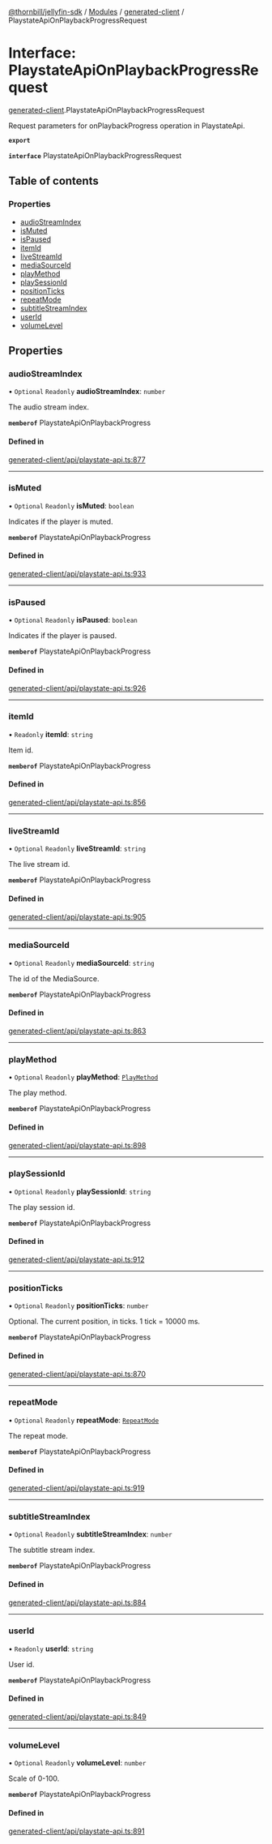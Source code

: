 [@thornbill/jellyfin-sdk](../README.md) / [Modules](../modules.md) / [generated-client](../modules/generated_client.md) / PlaystateApiOnPlaybackProgressRequest

# Interface: PlaystateApiOnPlaybackProgressRequest

[generated-client](../modules/generated_client.md).PlaystateApiOnPlaybackProgressRequest

Request parameters for onPlaybackProgress operation in PlaystateApi.

**`export`**

**`interface`** PlaystateApiOnPlaybackProgressRequest

## Table of contents

### Properties

- [audioStreamIndex](generated_client.PlaystateApiOnPlaybackProgressRequest.md#audiostreamindex)
- [isMuted](generated_client.PlaystateApiOnPlaybackProgressRequest.md#ismuted)
- [isPaused](generated_client.PlaystateApiOnPlaybackProgressRequest.md#ispaused)
- [itemId](generated_client.PlaystateApiOnPlaybackProgressRequest.md#itemid)
- [liveStreamId](generated_client.PlaystateApiOnPlaybackProgressRequest.md#livestreamid)
- [mediaSourceId](generated_client.PlaystateApiOnPlaybackProgressRequest.md#mediasourceid)
- [playMethod](generated_client.PlaystateApiOnPlaybackProgressRequest.md#playmethod)
- [playSessionId](generated_client.PlaystateApiOnPlaybackProgressRequest.md#playsessionid)
- [positionTicks](generated_client.PlaystateApiOnPlaybackProgressRequest.md#positionticks)
- [repeatMode](generated_client.PlaystateApiOnPlaybackProgressRequest.md#repeatmode)
- [subtitleStreamIndex](generated_client.PlaystateApiOnPlaybackProgressRequest.md#subtitlestreamindex)
- [userId](generated_client.PlaystateApiOnPlaybackProgressRequest.md#userid)
- [volumeLevel](generated_client.PlaystateApiOnPlaybackProgressRequest.md#volumelevel)

## Properties

### audioStreamIndex

• `Optional` `Readonly` **audioStreamIndex**: `number`

The audio stream index.

**`memberof`** PlaystateApiOnPlaybackProgress

#### Defined in

[generated-client/api/playstate-api.ts:877](https://github.com/thornbill/jellyfin-sdk-typescript/blob/03092f3/src/generated-client/api/playstate-api.ts#L877)

___

### isMuted

• `Optional` `Readonly` **isMuted**: `boolean`

Indicates if the player is muted.

**`memberof`** PlaystateApiOnPlaybackProgress

#### Defined in

[generated-client/api/playstate-api.ts:933](https://github.com/thornbill/jellyfin-sdk-typescript/blob/03092f3/src/generated-client/api/playstate-api.ts#L933)

___

### isPaused

• `Optional` `Readonly` **isPaused**: `boolean`

Indicates if the player is paused.

**`memberof`** PlaystateApiOnPlaybackProgress

#### Defined in

[generated-client/api/playstate-api.ts:926](https://github.com/thornbill/jellyfin-sdk-typescript/blob/03092f3/src/generated-client/api/playstate-api.ts#L926)

___

### itemId

• `Readonly` **itemId**: `string`

Item id.

**`memberof`** PlaystateApiOnPlaybackProgress

#### Defined in

[generated-client/api/playstate-api.ts:856](https://github.com/thornbill/jellyfin-sdk-typescript/blob/03092f3/src/generated-client/api/playstate-api.ts#L856)

___

### liveStreamId

• `Optional` `Readonly` **liveStreamId**: `string`

The live stream id.

**`memberof`** PlaystateApiOnPlaybackProgress

#### Defined in

[generated-client/api/playstate-api.ts:905](https://github.com/thornbill/jellyfin-sdk-typescript/blob/03092f3/src/generated-client/api/playstate-api.ts#L905)

___

### mediaSourceId

• `Optional` `Readonly` **mediaSourceId**: `string`

The id of the MediaSource.

**`memberof`** PlaystateApiOnPlaybackProgress

#### Defined in

[generated-client/api/playstate-api.ts:863](https://github.com/thornbill/jellyfin-sdk-typescript/blob/03092f3/src/generated-client/api/playstate-api.ts#L863)

___

### playMethod

• `Optional` `Readonly` **playMethod**: [`PlayMethod`](../enums/generated_client.PlayMethod.md)

The play method.

**`memberof`** PlaystateApiOnPlaybackProgress

#### Defined in

[generated-client/api/playstate-api.ts:898](https://github.com/thornbill/jellyfin-sdk-typescript/blob/03092f3/src/generated-client/api/playstate-api.ts#L898)

___

### playSessionId

• `Optional` `Readonly` **playSessionId**: `string`

The play session id.

**`memberof`** PlaystateApiOnPlaybackProgress

#### Defined in

[generated-client/api/playstate-api.ts:912](https://github.com/thornbill/jellyfin-sdk-typescript/blob/03092f3/src/generated-client/api/playstate-api.ts#L912)

___

### positionTicks

• `Optional` `Readonly` **positionTicks**: `number`

Optional. The current position, in ticks. 1 tick &#x3D; 10000 ms.

**`memberof`** PlaystateApiOnPlaybackProgress

#### Defined in

[generated-client/api/playstate-api.ts:870](https://github.com/thornbill/jellyfin-sdk-typescript/blob/03092f3/src/generated-client/api/playstate-api.ts#L870)

___

### repeatMode

• `Optional` `Readonly` **repeatMode**: [`RepeatMode`](../enums/generated_client.RepeatMode.md)

The repeat mode.

**`memberof`** PlaystateApiOnPlaybackProgress

#### Defined in

[generated-client/api/playstate-api.ts:919](https://github.com/thornbill/jellyfin-sdk-typescript/blob/03092f3/src/generated-client/api/playstate-api.ts#L919)

___

### subtitleStreamIndex

• `Optional` `Readonly` **subtitleStreamIndex**: `number`

The subtitle stream index.

**`memberof`** PlaystateApiOnPlaybackProgress

#### Defined in

[generated-client/api/playstate-api.ts:884](https://github.com/thornbill/jellyfin-sdk-typescript/blob/03092f3/src/generated-client/api/playstate-api.ts#L884)

___

### userId

• `Readonly` **userId**: `string`

User id.

**`memberof`** PlaystateApiOnPlaybackProgress

#### Defined in

[generated-client/api/playstate-api.ts:849](https://github.com/thornbill/jellyfin-sdk-typescript/blob/03092f3/src/generated-client/api/playstate-api.ts#L849)

___

### volumeLevel

• `Optional` `Readonly` **volumeLevel**: `number`

Scale of 0-100.

**`memberof`** PlaystateApiOnPlaybackProgress

#### Defined in

[generated-client/api/playstate-api.ts:891](https://github.com/thornbill/jellyfin-sdk-typescript/blob/03092f3/src/generated-client/api/playstate-api.ts#L891)
